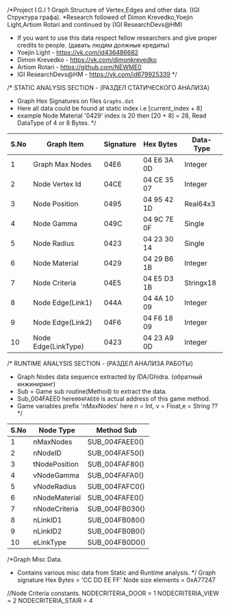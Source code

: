 /*Project I.G.I 1 Graph Structure of Vertex,Edges and other data. (IGI Структура графа). 
*Research followed of Dimon Krevedko,Yoejin Light,Artiom Rotari and continued by (IGI ResearchDevs@HM)
* If you want to use this data respect fellow researchers and give proper credits to people. (давать людям должные кредиты)
* Yoejin Light - https://vk.com/id436486682
* Dimon Krevedko - https://vk.com/dimonkrevedko
* Artiom Rotari - https://github.com/NEWME0
* IGI ResearchDevs@HM - https://vk.com/id679925339
*/


/* STATIC ANALYSIS SECTION - (РАЗДЕЛ СТАТИЧЕСКОГО АНАЛИЗА)
* Graph Hex Signatures on files `Graphs.dat`
* Here all data could be found at static index i.e [current_index + 8] 
* example Node Material '0429' index is 20 then [20 + 8] = 28, Read DataType of 4 or 8 Bytes.
*/

| S.No | Graph Item          | Signature | Hex Bytes     | Data-Type |
|------|---------------------|-----------|---------------|-----------|
| 1    | Graph Max Nodes     | 04E6    | 04 E6 3A 0D | Integer   |
| 2    | Node Vertex Id      | 04CE    | 04 CE 35 07 | Integer   |
| 3    | Node Position       | 0495    | 04 95 42 1D | Real64x3  |
| 4    | Node Gamma          | 049C    | 04 9C 7E 0F | Single    |
| 5    | Node Radius         | 0423    | 04 23 30 14 | Single    |
| 6    | Node Material       | 0429    | 04 29 B6 1B | Integer   |
| 7    | Node Criteria       | 04E5    | 04 E5 D3 1B | Stringx18 |
| 8    | Node Edge(Link1)    | 044A    | 04 4A 10 09 | Integer   |
| 9    | Node Edge(Link2)    | 04F6    | 04 F6 18 09 | Integer   |
| 10   | Node Edge(LinkType) | 0423    | 04 23 A9 0D | Integer   |



/* RUNTIME ANALYSIS SECTION - (РАЗДЕЛ АНАЛИЗА РАБОТЫ)
* Graph Nodes data sequence extracted by IDA/Ghidra. (обратный инжиниринг)
* Sub = Game sub routine(Method) to extract the data.
* Sub_004FAEE0 here`004FAEE0` is actual address of this game method.
* Game variables prefix 'nMaxNodes' here n = Int, v = Float,e = String ??
*/

| S.No | Node Type       | Method Sub     |
|------|-----------------|----------------|
| 1    | nMaxNodes     | SUB_004FAEE0() |
| 2    | nNodeID       | SUB_004FAF50() |
| 3    | tNodePosition | SUB_004FAF80() |
| 4    | vNodeGamma    | SUB_004FAFA0() |
| 5    | vNodeRadius   | SUB_004FAFC0() |
| 6    | nNodeMaterial | SUB_004FAFE0() |
| 7    | nNodeCriteria | SUB_004FB030() |
| 8    | nLinkID1      | SUB_004FB080() |
| 9    | nLinkID2      | SUB_004FB0B0() |
| 10   | eLinkType     | SUB_004FB0D0() |


/*Graph Misc Data.
* Contains various misc data from Static and Runtime analysis.
*/
Graph signature Hex Bytes = 'CC DD EE FF'
Node size elements = 0xA77247

//Node Criteria constants.
NODECRITERIA_DOOR = 1
NODECRITERIA_VIEW = 2
NODECRITERIA_STAIR = 4


